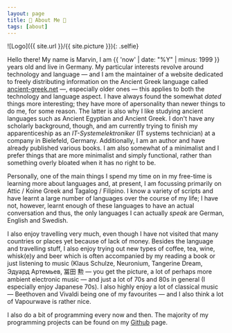 ```yaml
---
layout: page
title: 🎍 About Me 🎍
tags: [about] 
---
```

![Logo]({{ site.url }}/{{ site.picture }}){: .selfie}

Hello there! My name is Marvin, I am {{ 'now' | date: "%Y" | minus: 1999 }} years old and live in Germany. My particular interests revolve around technology and language — and I am the maintainer of a website dedicated to freely distributing information on the Ancient Greek language called <a href="//ancient-greek.net">ancient-greek.net</a> —, especially older ones — this applies to both the technology and language aspect. I have always found the somewhat <i>dated</i> things more interesting; they have more of apersonality than newer things to do me, for some reason. The latter is also why I like studying ancient languages such as Ancient Egyptian and Ancient Greek. I don't have any scholarly background, though, and am currently trying to finish my apparenticeship as an <i>IT-Systemelektroniker</i> (IT systems technician) at a company in Bielefeld, Germany. Additionally, I am an author and have already published various books. 
I am also somewhat of a minimalist and I prefer things that are more minimalist and simply functional, rather than something overly bloated when it has no right to be.

Personally, one of the main things I spend my time on in my free-time is learning more about languages and, at present, I am focussing primarily on Attic / Koine Greek and Tagalog / Filipino. I know a variety of scripts and have learnt a large number of languages over the course of my life; I have not, however, learnt enough of these languages to have an actual conversation and thus, the only languages I can actually <i>speak</i> are German, English and Swedish.

I also enjoy travelling very much, even though I have not visited that many countries or places yet because of lack of money. Besides the language and travelling stuff, I also enjoy trying out new types of coffee, tea, wine, whisk(e)y and beer which is often accompanied by my reading a book or just listening to music (Klaus Schulze, Neuronium, Tangerine Dream, Эдуард Артемьев, 冨田 勲 — you get the picture, a lot of perhaps more ambient electronic music — and just a lot of 70s and 80s in general (I especially enjoy Japanese 70s). I also highly enjoy a lot of classical music — Beethoven and Vivaldi being one of my favourites — and I also think a lot of Vapourwave is rather nice.

I also do a bit of programming every now and then. The majority of my programming projects can be found on my <a href="https://github.com/mjohanning99">Github</a> page.